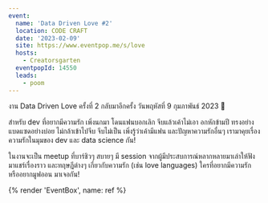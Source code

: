 ```yaml
---
event:
  name: 'Data Driven Love #2'
  location: CODE CRAFT
  date: '2023-02-09'
  site: https://www.eventpop.me/s/love
  hosts:
    - Creatorsgarten
  eventpopId: 14550
  leads:
    - poom
---
```


งาน Data Driven Love ครั้งที่ 2 กลับมาอีกครั้ง วันพฤหัสที่ 9 กุมภาพันธ์ 2023 💜

สำหรับ dev ที่อยากมีความรัก เพิ่งนกมา โดนแฟนบอกเลิก จีบแล้วเค้าไม่เอา อกหักข้ามปี ทรงอย่างแบดแซดอย่างบ่อย ไม่กล้าเข้าไปจีบ จีบไม่เป็น เพิ่งรู้ว่าเค้ามีแฟน และปัญหาความรักอื่นๆ เรามาคุยเรื่องความรักในมุมของ dev และ data science กัน!

ในงานจะเป็น meetup ที่บาร์ชิวๆ สบายๆ มี session จากผู้มีประสบการณ์หลากหลายมาเล่าให้ฟัง มาแชร์เรื่องราว และทฤษฎีต่างๆ เกี่ยวกับความรัก (เช่น love languages) ใครที่อยากมีความรัก หรืออยากมูฟออน มาเจอกัน!

{% render 'EventBox', name: ref %}
